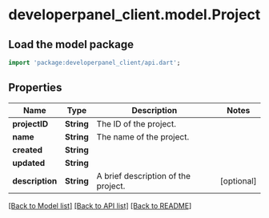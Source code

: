 # developerpanel_client.model.Project

## Load the model package
```dart
import 'package:developerpanel_client/api.dart';
```

## Properties
Name | Type | Description | Notes
------------ | ------------- | ------------- | -------------
**projectID** | **String** | The ID of the project. | 
**name** | **String** | The name of the project. | 
**created** | **String** |  | 
**updated** | **String** |  | 
**description** | **String** | A brief description of the project. | [optional] 

[[Back to Model list]](../README.md#documentation-for-models) [[Back to API list]](../README.md#documentation-for-api-endpoints) [[Back to README]](../README.md)


